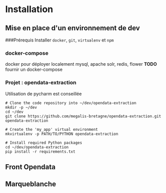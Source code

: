 # Installation

##  Mise en place d'un environnement de dev

###Prérequis
Installer `docker`, `git`, `virtualenv` et `npm`

### docker-compose
docker pour déployer localement mysql, apache solr, redis, flower
**TODO** fournir un docker-compose


### Projet : opendata-extraction

Utilisation de pycharm est conseillée

    # Clone the code repository into ~/dev/opendata-extraction
    mkdir -p ~/dev
    cd ~/dev
    git clone https://github.com/megalis-bretagne/opendata-extraction.git opendata-extraction

    # Create the 'my_app' virtual environment
    mkvirtualenv -p PATH/TO/PYTHON opendata-extraction

    # Install required Python packages
    cd ~/dev/opendata-extraction
    pip install -r requirements.txt


## Front Opendata


## Marqueblanche